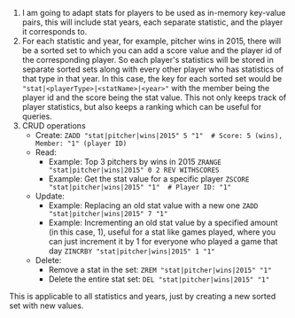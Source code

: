 1. I am going to adapt stats for players to be used as in-memory key-value pairs, this will include stat years, each separate statistic, and the player it corresponds to.
2. For each statistic and year, for example, pitcher wins in 2015, there will be a sorted set to which you can add a score value and the player id of the corresponding player. So each player's statistics will be stored in separate sorted sets along with every other player who has statistics of that type in that year. In this case, the key for each sorted set would be 
```"stat|<playerType>|<statName>|<year>"``` 
with the member being the player id and the score being the stat value. This not only keeps track of player statistics, but also keeps a ranking which can be useful for queries.
3. CRUD operations
    - Create: ```ZADD "stat|pitcher|wins|2015" 5 "1"  # Score: 5 (wins), Member: "1" (player ID)```
    - Read:
        - Example: Top 3 pitchers by wins in 2015
        ```ZRANGE "stat|pitcher|wins|2015" 0 2 REV WITHSCORES```
        - Example: Get the stat value for a specific player
        ```ZSCORE "stat|pitcher|wins|2015" "1"  # Player ID: "1"```
    - Update:
        - Example: Replacing an old stat value with a new one
        ```ZADD "stat|pitcher|wins|2015" 7 "1"```
        - Example: Incrementing an old stat value by a specified amount (in this case, 1), useful for a stat like games played, where you can just increment it by 1 for everyone who played a game that day
        ```ZINCRBY "stat|pitcher|wins|2015" 1 "1"```
    - Delete:
        - Remove a stat in the set: ```ZREM "stat|pitcher|wins|2015" "1"```
        - Delete the entire stat set: ```DEL "stat|pitcher|wins|2015" "1"```

This is applicable to all statistics and years, just by creating a new sorted set with new values.
